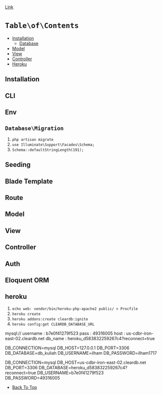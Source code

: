 [Link](https://intense-sierra-23223.herokuapp.com/)

# `Table\of\Contents`

- [Installation](#installation)
	- [Database](##databasemigration)
- [Model](#model)
- [View](#view)
- [Controller](#controller)
- [Heroku](#heroku)


## Installation
## CLI
## Env
## `Database\Migration`
1. ``php artisan migrate``
1. ``use Illuminate\Support\Facades\Schema;``
1. ``Schema::defaultStringLength(191);``

## Seeding
## Blade Template
## Route
## Model
## View
## Controller
## Auth
## Eloquent ORM  

## heroku
1. ``echo web: vendor/bin/heroku-php-apache2 public/ > Procfile``
1. ``heroku create``
1. ``heroku addons:create cleardb:ignite``
1. ``heroku config:get CLEARDB_DATABASE_URL``

mysql://
username : b7e0f41279f523
pass : 49316005
host : us-cdbr-iron-east-02.cleardb.net
db_name : heroku_d583832259267c4?reconnect=true

DB_CONNECTION=mysql
DB_HOST=127.0.0.1
DB_PORT=3306
DB_DATABASE=db_kuliah
DB_USERNAME=ilham
DB_PASSWORD=ilham1717

DB_CONNECTION=mysql
DB_HOST=us-cdbr-iron-east-02.cleardb.net
DB_PORT=3306
DB_DATABASE=heroku_d583832259267c4?reconnect=true
DB_USERNAME=b7e0f41279f523
DB_PASSWORD=49316005






- [Back To Top](#tableofcontents)